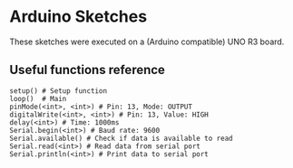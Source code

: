 # Arduino Sketches

These sketches were executed on a (Arduino compatible) UNO R3 board.


## Useful functions reference

```
setup() # Setup function
loop()  # Main
pinMode(<int>, <int>) # Pin: 13, Mode: OUTPUT
digitalWrite(<int>, <int>) # Pin: 13, Value: HIGH
delay(<int>) # Time: 1000ms
Serial.begin(<int>) # Baud rate: 9600
Serial.available() # Check if data is available to read
Serial.read(<int>) # Read data from serial port
Serial.println(<int>) # Print data to serial port

```
